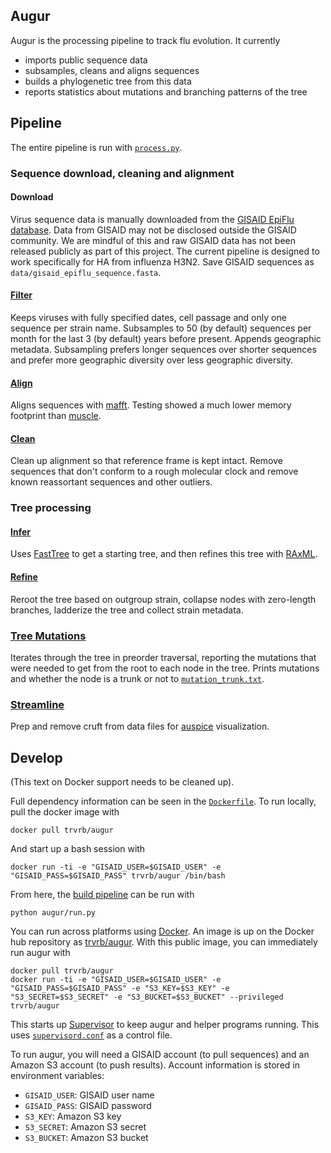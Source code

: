 ## Augur

Augur is the processing pipeline to track flu evolution.  It currently

* imports public sequence data
* subsamples, cleans and aligns sequences
* builds a phylogenetic tree from this data
* reports statistics about mutations and branching patterns of the tree

## Pipeline

The entire pipeline is run with [`process.py`](src/process.py).

### Sequence download, cleaning and alignment

#### Download

Virus sequence data is manually downloaded from the [GISAID EpiFlu database](http://gisaid.org). Data from GISAID may not be disclosed outside the GISAID community. We are mindful of this and raw GISAID data has not been released publicly as part of this project. The current pipeline is designed to work specifically for HA from influenza H3N2. Save GISAID sequences as `data/gisaid_epiflu_sequence.fasta`.

#### [Filter](src/virus_filter.py)

Keeps viruses with fully specified dates, cell passage and only one sequence per strain name. Subsamples to 50 (by default) sequences per month for the last 3 (by default) years before present. Appends geographic metadata. Subsampling prefers longer sequences over shorter sequences and prefer more geographic diversity over less geographic diversity.

#### [Align](src/virus_align.py)

Aligns sequences with [mafft](http://mafft.cbrc.jp/alignment/software/).  Testing showed a much lower memory footprint than [muscle](http://www.drive5.com/muscle/).

#### [Clean](src/virus_clean.py)

Clean up alignment so that reference frame is kept intact. Remove sequences that don't conform to a rough molecular clock and remove known reassortant sequences and other outliers.

### Tree processing

#### [Infer](src/tree_infer.py)

Uses [FastTree](http://meta.microbesonline.org/fasttree/) to get a starting tree, and then refines this tree with [RAxML](http://sco.h-its.org/exelixis/web/software/raxml/). 

#### [Refine](src/tree_refine.py)

Reroot the tree based on outgroup strain, collapse nodes with zero-length branches, ladderize the tree and collect strain metadata.

### [Tree Mutations](src/tree_mutations.py)

Iterates through the tree in preorder traversal, reporting the mutations that were needed to get from the root to each node in the tree. Prints mutations and whether the node is a trunk or not to [`mutation_trunk.txt`](mutation_trunk.txt).

### [Streamline](src/streamline.py)

Prep and remove cruft from data files for [auspice](../auspice/) visualization.


## Develop

(This text on Docker support needs to be cleaned up).

Full dependency information can be seen in the [`Dockerfile`](Dockerfile).  To run locally, pull the docker image with

	docker pull trvrb/augur
	
And start up a bash session with

	docker run -ti -e "GISAID_USER=$GISAID_USER" -e "GISAID_PASS=$GISAID_PASS" trvrb/augur /bin/bash
	
From here, the [build pipeline](augur/run.py) can be run with

	python augur/run.py

You can run across platforms using [Docker](https://www.docker.com/).  An image is up on the Docker hub repository as [trvrb/augur](https://registry.hub.docker.com/u/trvrb/augur/).  With this public image, you can immediately run augur with

	docker pull trvrb/augur
	docker run -ti -e "GISAID_USER=$GISAID_USER" -e "GISAID_PASS=$GISAID_PASS" -e "S3_KEY=$S3_KEY" -e "S3_SECRET=$S3_SECRET" -e "S3_BUCKET=$S3_BUCKET" --privileged trvrb/augur
	
This starts up [Supervisor](http://supervisord.org/) to keep augur and helper programs running.  This uses [`supervisord.conf`](supervisord.conf) as a control file.

To run augur, you will need a GISAID account (to pull sequences) and an Amazon S3 account (to push results).  Account information is stored in environment variables:

* `GISAID_USER`: GISAID user name
* `GISAID_PASS`: GISAID password
* `S3_KEY`: Amazon S3 key
* `S3_SECRET`: Amazon S3 secret
* `S3_BUCKET`: Amazon S3 bucket
